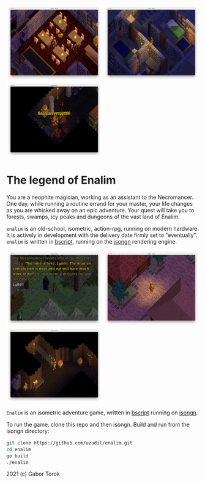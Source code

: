 <a href="https://raw.githubusercontent.com/uzudil/enalim/main/images/screens/inn.png"><img src="images/screens/inn.png" width="250"></a> <a href="https://raw.githubusercontent.com/uzudil/enalim/main/images/screens/lights2.png"><img src="images/screens/lights2.png" width="250"></a> <a href="https://raw.githubusercontent.com/uzudil/enalim/main/images/screens/combat2.png"><img src="images/screens/combat2.png" width="250"></a>

# The legend of Enalim

You are a neophite magician, working as an assistant to the Necromancer. One  day, while running a routine errand for your master, your life changes as you are whisked away on an epic adventure. Your quest will take you to forests, swamps, icy peaks and dungeons of the vast land of Enalim.

`enalim` is an old-school, isometric, action-rpg, running on modern hardware. It is actively in development with the delivery date firmly set to "eventually". `enalim` is written in [bscript](https://github.com/uzudil/benji4000/wiki/LanguageFeatures), running on the [isongn](https://github.com/uzudil/isongn) rendering engine.

<a href="https://raw.githubusercontent.com/uzudil/enalim/main/images/screens/convo.png"><img src="images/screens/convo.png" width="250"></a> <a href="https://raw.githubusercontent.com/uzudil/enalim/main/images/screens/town.png"><img src="images/screens/town.png" width="250"></a> <a href="https://raw.githubusercontent.com/uzudil/enalim/main/images/screens/dungeon.png"><img src="images/screens/dungeon.png" width="250"></a>


`Enalim` is an isometric adventure game, written in [bscript](https://github.com/uzudil/benji4000/wiki/LanguageFeatures) running on [isongn](https://github.com/uzudil/isongn).

To run the game, clone this repo and then isongn. Build and run from the isongn directory:
```bash
git clone https://github.com/uzudil/enalim.git
cd enalim
go build
./enalim
```

2021 (c) Gabor Torok



